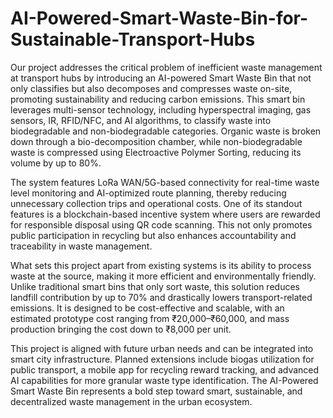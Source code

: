 # AI-Powered-Smart-Waste-Bin-for-Sustainable-Transport-Hubs
Our project addresses the critical problem of inefficient waste management at transport hubs by introducing an AI-powered Smart Waste Bin that not only classifies but also decomposes and compresses waste on-site, promoting sustainability and reducing carbon emissions. This smart bin leverages multi-sensor technology, including hyperspectral imaging, gas sensors, IR, RFID/NFC, and AI algorithms, to classify waste into biodegradable and non-biodegradable categories. Organic waste is broken down through a bio-decomposition chamber, while non-biodegradable waste is compressed using Electroactive Polymer Sorting, reducing its volume by up to 80%.

The system features LoRa WAN/5G-based connectivity for real-time waste level monitoring and AI-optimized route planning, thereby reducing unnecessary collection trips and operational costs. One of its standout features is a blockchain-based incentive system where users are rewarded for responsible disposal using QR code scanning. This not only promotes public participation in recycling but also enhances accountability and traceability in waste management.

What sets this project apart from existing systems is its ability to process waste at the source, making it more efficient and environmentally friendly. Unlike traditional smart bins that only sort waste, this solution reduces landfill contribution by up to 70% and drastically lowers transport-related emissions. It is designed to be cost-effective and scalable, with an estimated prototype cost ranging from ₹20,000–₹60,000, and mass production bringing the cost down to ₹8,000 per unit.

This project is aligned with future urban needs and can be integrated into smart city infrastructure. Planned extensions include biogas utilization for public transport, a mobile app for recycling reward tracking, and advanced AI capabilities for more granular waste type identification. The AI-Powered Smart Waste Bin represents a bold step toward smart, sustainable, and decentralized waste management in the urban ecosystem.
